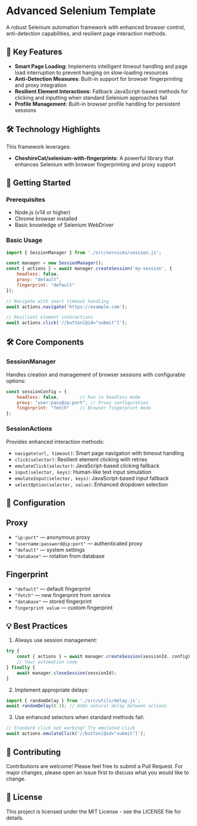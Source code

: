 # Advanced Selenium Template

A robust Selenium automation framework with enhanced browser control, anti-detection capabilities, and resilient page interaction methods.

## 🌟 Key Features

- **Smart Page Loading**: Implements intelligent timeout handling and page load interruption to prevent hanging on slow-loading resources
- **Anti-Detection Measures**: Built-in support for browser fingerprinting and proxy integration
- **Resilient Element Interactions**: Fallback JavaScript-based methods for clicking and inputting when standard Selenium approaches fail
- **Profile Management**: Built-in browser profile handling for persistent sessions

## 🛠️ Technology Highlights

This framework leverages:
- **CheshireCat/selenium-with-fingerprints**: A powerful library that enhances Selenium with browser fingerprinting and proxy support


## 🚀 Getting Started

### Prerequisites

- Node.js (v14 or higher)
- Chrome browser installed
- Basic knowledge of Selenium WebDriver

### Basic Usage

```javascript
import { SessionManager } from './src/services/session.js';

const manager = new SessionManager();
const { actions } = await manager.createSession('my-session', {
    headless: false,
    proxy: "default",
    fingerprint: "default"
});

// Navigate with smart timeout handling
await actions.navigate('https://example.com');

// Resilient element interactions
await actions.click('//button[@id="submit"]');
```

## 🛠️ Core Components

### SessionManager

Handles creation and management of browser sessions with configurable options:

```javascript
const sessionConfig = {
    headless: false,        // Run in headless mode
    proxy: "user:pass@ip:port", // Proxy configuration
    fingerprint: "fetch"    // Browser fingerprint mode
};
```

### SessionActions

Provides enhanced interaction methods:

- `navigate(url, timeout)`: Smart page navigation with timeout handling
- `click(selector)`: Resilient element clicking with retries
- `emulateClick(selector)`: JavaScript-based clicking fallback
- `input(selector, keys)`: Human-like text input simulation
- `emulateInput(selector, keys)`: JavaScript-based input fallback
- `selectOption(selector, value)`: Enhanced dropdown selection

## 🔧 Configuration

## Proxy

- `"ip:port"` — anonymous proxy
- `"username:password@ip:port"` — authenticated proxy
- `"default"` — system settings
- `"database"` — rotation from database

## Fingerprint

- `"default"` — default fingerprint
- `"fetch"` — new fingerprint from service
- `"database"` — stored fingerprint
- `fingerprint value` — custom fingerprint

## 💡 Best Practices

1. Always use session management:
```javascript
try {
    const { actions } = await manager.createSession(sessionId, config);
    // Your automation code
} finally {
    await manager.closeSession(sessionId);
}
```

2. Implement appropriate delays:
```javascript
import { randomDelay } from './src/utils/delay.js';
await randomDelay(0.3); // Adds natural delay between actions
```

3. Use enhanced selectors when standard methods fail:
```javascript
// Standard click not working? Try emulated click
await actions.emulateClick('//button[@id="submit"]');
```

## 🤝 Contributing

Contributions are welcome! Please feel free to submit a Pull Request. For major changes, please open an issue first to discuss what you would like to change.

## 📝 License

This project is licensed under the MIT License - see the LICENSE file for details.